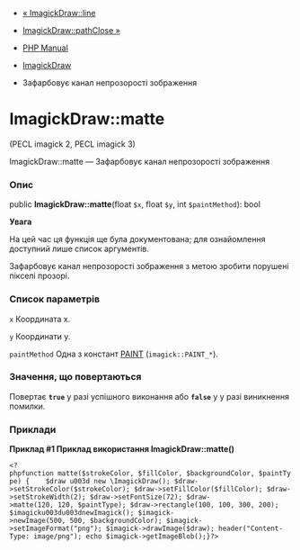- [« ImagickDraw::line](imagickdraw.line.md)
- [ImagickDraw::pathClose »](imagickdraw.pathclose.md)

- [PHP Manual](index.md)
- [ImagickDraw](class.imagickdraw.md)
- Зафарбовує канал непрозорості зображення

# ImagickDraw::matte

(PECL imagick 2, PECL imagick 3)

ImagickDraw::matte — Зафарбовує канал непрозорості зображення

### Опис

public **ImagickDraw::matte**(float `$x`, float `$y`, int
`$paintMethod`): bool

**Увага**

На цей час ця функція ще була документована; для
ознайомлення доступний лише список аргументів.

Зафарбовує канал непрозорості зображення з метою зробити порушені
пікселі прозорі.

### Список параметрів

`x`
Координата х.

`y`
Координати y.

`paintMethod`
Одна з констант [PAINT](imagick.constants.md#imagick.constants.paint)
(`imagick::PAINT_*`).

### Значення, що повертаються

Повертає **`true`** у разі успішного виконання або **`false`** у
у разі виникнення помилки.

### Приклади

**Приклад #1 Приклад використання **ImagickDraw::matte()****

` <?phpfunction matte($strokeColor, $fillColor, $backgroundColor, $paintType) {    $draw u003d new \ImagickDraw(); $draw->setStrokeColor($strokeColor); $draw->setFillColor($fillColor); $draw->setStrokeWidth(2); $draw->setFontSize(72); $draw->matte(120, 120, $paintType); $draw->rectangle(100, 100, 300, 200); $imagicku003du003dnewImagick(); $imagick->newImage(500, 500, $backgroundColor); $imagick->setImageFormat("png"); $imagick->drawImage($draw); header("Content-Type: image/png"); echo $imagick->getImageBlob();}?> `
